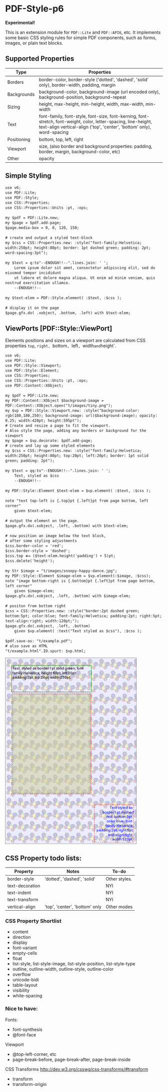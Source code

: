 PDF-Style-p6
============
__Experimental!__

This is an extension module for `PDF::Lite` and `PDF::API6`, etc. It implements some basic CSS styling rules for simple PDF components, such as forms, images, or plain text blocks.

## Supported Properties

Type | Properties
---  | ---
Borders | border-color, border-style ('dotted', 'dashed', 'solid' only),  border-width, padding, margin
Backgrounds | background-color, background-image (url encoded only), background-position, background-repeat
Sizing  | height, max-height, min-height, width, max-width, min-width
Text | font-family, font-style, font-size, font-kerning, font-stretch, font-weight, color, letter-spacing, line-height, text-align vertical-align ('top', 'center', 'bottom' only), word-spacing 
Positioning  | bottom, top, left, right
Viewport | size, (also border and background properties: padding, border, margin, background-color, etc)
Other | opacity

## Simple Styling

```
use v6;
use PDF::Lite;
use PDF::Style;
use CSS::Properties;
use CSS::Properties::Units :pt, :ops;

my $pdf = PDF::Lite.new;
my $page = $pdf.add-page;
$page.media-box = 0, 0, 120, 150;

# create and output a styled text-block
my $css = CSS::Properties.new: :style("font-family:Helvetica; width:250pt; height:80pt; border: 1pt dashed green; padding: 2pt; word-spacing:3pt");

my $text = q:to"--ENOUGH!!--".lines.join: ' ';
    Lorem ipsum dolor sit amet, consectetur adipiscing elit, sed do eiusmod tempor incididunt
    ut labore et dolore magna aliqua. Ut enim ad minim veniam, quis nostrud exercitation ullamco.
    --ENOUGH!!--

my $text-elem = PDF::Style.element( :$text, :$css );

# display it on the page
$page.gfx.do( .xobject, .bottom, .left) with $text-elem;
```

## ViewPorts [PDF::Style::ViewPort]

Elements positions and sizes on a viewport are calculated from CSS properties `top`, `right, `bottom`, `left`, `width` and `height`.

```
use v6;
use PDF::Lite;
use PDF::Style::Viewport;
use PDF::Style::Element;
use CSS::Properties;
use CSS::Properties::Units :pt, :ops;
use PDF::Content::XObject;

my $pdf = PDF::Lite.new;
my PDF::Content::XObject $background-image = PDF::Content::XObject.open("t/images/tiny.png");
my $vp = PDF::Style::Viewport.new: :style("background-color: rgb(180,180,250); background-image: url($background-image); opacity: 0.25; width:420pt; height:595pt");
# Create and resize a page to fit the viewport.
# Also style the page, adding any borders or background for the viewport
my $page = $vp.decorate: $pdf.add-page;
# create and lay up some styled elements
my $css = CSS::Properties.new: :style("font-family:Helvetica; width:250pt; height:80pt; top:20pt; left:20pt; border: 1pt solid green; padding: 2pt");

my $text = qq:to"--ENOUGH!!--".lines.join: ' ';
    Text, styled as $css
    --ENOUGH!!--

my PDF::Style::Element $text-elem = $vp.element( :$text, :$css );

note "text top-left is {.top}pt {.left}pt from page bottom, left corner"
    given $text-elem;

# output the element on the page.
$page.gfx.do(.xobject, .left, .bottom) with $text-elem;

# now position an image below the text block,
# after some styling adjustments
$css.border-color = 'red';
$css.border-style = 'dashed';
$css.top ➕= ($text-elem.height('padding') + 5)pt;
$css.delete('height');

my Str $image = "t/images/snoopy-happy-dance.jpg";
my PDF::Style::Element $image-elem = $vp.element(:$image, :$css);
note "image bottom-right is {.bottom}pt {.left}pt from page bottom, left corner"
    given $image-elem;
$page.gfx.do(.xobject, .left, .bottom) with $image-elem;

# positon from bottom right
$css = CSS::Properties.new: :style("border:2pt dashed green; bottom:5pt; color:blue; font-family:Helvetica; padding:2pt; right:5pt; text-align:right; width:120pt;");
$page.gfx.do(.xobject, .left, .bottom)
    given $vp.element( :text("Text styled as $css"), :$css );

$pdf.save-as: "t/example.pdf";
# also save as HTML
"t/example.html".IO.spurt: $vp.html;
```
![example.pdf](t/.previews/example-001.png)

## CSS Property todo lists:

Property|Notes|To-do
---|---|---
border-style|'dotted', 'dashed', 'solid'|Other styles.
text-decoration||NYI
text-indent||NYI
text-transform||NYI
vertical-align|'top', 'center', 'bottom' only|Other modes
  
### CSS Property Shortlist
- content
- direction
- display
- font-variant
- empty-cells
- float
- list-style, list-style-image, list-style-position, list-style-type
- outline, outline-width, outline-style, outline-color
- overflow
- unicode-bidi
- table-layout
- visibility
- white-spacing

### Nice to have:

Fonts:
- font-synthesis
- @font-face

Viewport
- @top-left-corner, etc
- page-break-before, page-break-after, page-break-inside

CSS Transforms http://dev.w3.org/csswg/css-transforms/#transform
- transform
- transform-origin

